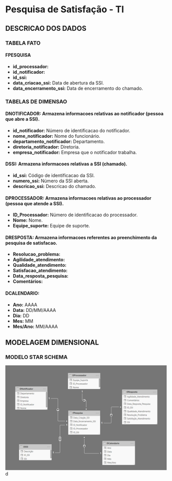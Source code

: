 # Pesquisa de Satisfação - TI

## DESCRICAO DOS DADOS

### TABELA FATO

#### FPESQUISA
* **id_processador:**
* **id_notificador:**
* **id_ssi:**
* **data_criacao_ssi:** Data de abertura da SSI.<br>
* **data_encerramento_ssi:** Data de encerramento do chamado.<br>

### TABELAS DE DIMENSAO

#### DNOTIFICADOR: Armazena informacoes relativas ao notificador (pessoa que abre a SSI).<br>
* **id_notificador:** Número de identificacao do notificador.<br>
* **nome_notificador:** Nome do funcionário.<br>
* **departamento_notificador:** Departamento.<br>
* **diretoria_notificador:** Diretoria.<br>
* **empresa_notificador:** Empresa que o notificador trabalha.<br>

#### DSSI: Armazena informacoes relativas a SSI (chamado).<br>
* **id_ssi:** Código de identificacao da SSI.<br>
* **numero_ssi:** Número da SSI aberta.<br>
* **descricao_ssi:** Descricao do chamado.<br>

#### DPROCESSADOR: Armazena informacoes relativas ao processador (pessoa que atende a SSI).<br>
* **ID_Processador:** Número de identificacao do processador.<br>
* **Nome:** Nome.<br>
* **Equipe_suporte:** Equipe de suporte.<br>

#### DRESPOSTA: Armazena informacoes referentes ao preenchimento da pesquisa de satisfacao.<br>
* **Resolucao_problema:**<br>
* **Agilidade_atendimento:**<br>
* **Qualidade_atendimento:**<br>
* **Satisfacao_atendimento:**<br>
* **Data_resposta_pesquisa:**<br>
* **Comentários:** 

#### DCALENDARIO:
* **Ano:** AAAA
* **Data:** DD/MM/AAAA
* **Dia:** DD
* **Mes:** MM
* **Mes/Ano:** MM/AAAA


## MODELAGEM DIMENSIONAL

### MODELO STAR SCHEMA

![Alt text](https://github.com/danielasalomao/pesquisa/blob/v2/Modelo_Star_Schema.png)
d
